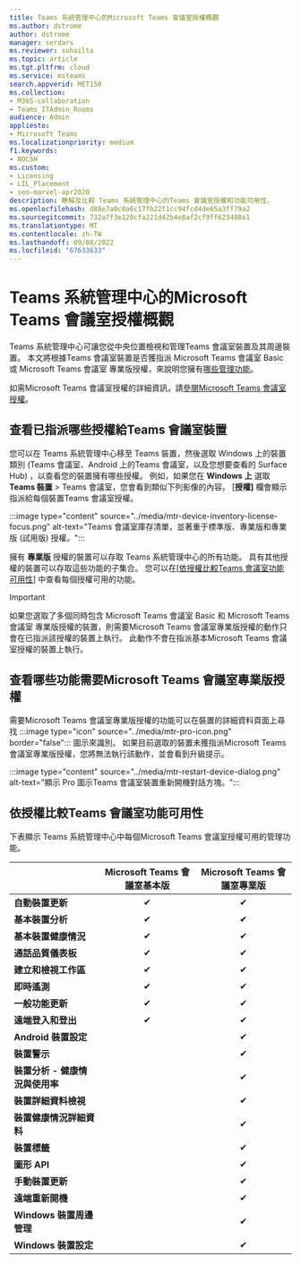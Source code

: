 ```yaml
---
title: Teams 系統管理中心的Microsoft Teams 會議室授權概觀
ms.author: dstrome
author: dstrome
manager: serdars
ms.reviewer: sohailta
ms.topic: article
ms.tgt.pltfrm: cloud
ms.service: msteams
search.appverid: MET150
ms.collection:
- M365-collaboration
- Teams_ITAdmin_Rooms
audience: Admin
appliesto:
- Microsoft Teams
ms.localizationpriority: medium
f1.keywords:
- NOCSH
ms.custom:
- Licensing
- LIL_Placement
- seo-marvel-apr2020
description: 瞭解及比較 Teams 系統管理中心的Teams 會議室授權和功能可用性。
ms.openlocfilehash: d88e7a0c0a6c17fb22f1cc94fcd4de65a3ff79a2
ms.sourcegitcommit: 732a7f3e120cfa221d42b4e8af2cf9ff623488a1
ms.translationtype: MT
ms.contentlocale: zh-TW
ms.lasthandoff: 09/08/2022
ms.locfileid: "67633633"
---
```

# <a name="microsoft-teams-rooms-license-overview-in-teams-admin-center"></a>Teams 系統管理中心的Microsoft Teams 會議室授權概觀

Teams 系統管理中心可讓您從中央位置檢視和管理Teams 會議室裝置及其周邊裝置。 本文將根據Teams 會議室裝置是否獲指派 Microsoft Teams 會議室 Basic 或 Microsoft Teams 會議室 專業版授權，來說明您擁有[哪些管理功能](#comparison-of-teams-rooms-feature-availability-by-license)。

如需Microsoft Teams 會議室授權的詳細資訊，請[參閱Microsoft Teams 會議室授權](rooms-licensing.md)。

## <a name="see-which-licenses-are-assigned-to-teams-rooms-devices"></a>查看已指派哪些授權給Teams 會議室裝置

您可以在 Teams 系統管理中心移至 Teams 裝置，然後選取 Windows 上的裝置類別 (Teams 會議室、Android 上的Teams 會議室，以及您想要查看的 Surface Hub) ，以查看您的裝置擁有哪些授權。 例如，如果您在 **Windows 上** 選取 **Teams 裝置**  >  Teams 會議室，您會看到類似下列影像的內容。 [**授權]** 欄會顯示指派給每個裝置Teams 會議室授權。

:::image type="content" source="../media/mtr-device-inventory-license-focus.png" alt-text="Teams 會議室庫存清單，並著重于標準版、專業版和專業版 (試用版) 授權。":::

擁有 **專業版** 授權的裝置可以存取 Teams 系統管理中心的所有功能。 具有其他授權的裝置可以存取這些功能的子集合。 您可以在[[依授權比較Teams 會議室功能可用性](#comparison-of-teams-rooms-feature-availability-by-license)] 中查看每個授權可用的功能。

> [!IMPORTANT]
> 如果您選取了多個同時包含 Microsoft Teams 會議室 Basic 和 Microsoft Teams 會議室 專業版授權的裝置，則需要Microsoft Teams 會議室專業版授權的動作只會在已指派該授權的裝置上執行。 此動作不會在指派基本Microsoft Teams 會議室授權的裝置上執行。

## <a name="see-which-features-require-a-microsoft-teams-rooms-pro-license"></a>查看哪些功能需要Microsoft Teams 會議室專業版授權

需要Microsoft Teams 會議室專業版授權的功能可以在裝置的詳細資料頁面上尋找 :::image type="icon" source="../media/mtr-pro-icon.png" border="false"::: 圖示來識別。 如果目前選取的裝置未獲指派Microsoft Teams 會議室專業版授權，您將無法執行該動作，並會看到升級提示。

:::image type="content" source="../media/mtr-restart-device-dialog.png" alt-text="顯示 Pro 圖示Teams 會議室裝置重新開機對話方塊。":::

## <a name="comparison-of-teams-rooms-feature-availability-by-license"></a>依授權比較Teams 會議室功能可用性

下表顯示 Teams 系統管理中心中每個Microsoft Teams 會議室授權可用的管理功能。

|                                               | Microsoft Teams 會議室基本版 | Microsoft Teams 會議室專業版 |
|:----------------------------------------------|:---------------------------:|:-------------------------:|
| **自動裝置更新**                  | &#x2714;                    | &#x2714;                  |
| **基本裝置分析**                    | &#x2714;                    | &#x2714;                  |
| **基本裝置健康情況**                       | &#x2714;                    | &#x2714;                  |
| **通話品質儀表板**                    | &#x2714;                    | &#x2714;                  |
| **建立和檢視工作區**                | &#x2714;                    | &#x2714;                  |
| **即時遙測**                       | &#x2714;                    | &#x2714;                  |
| **一般功能更新**                   | &#x2714;                    | &#x2714;                  |
| **遠端登入和登出**               | &#x2714;                    | &#x2714;                  |
| **Android 裝置設定**             |                             | &#x2714;                  |
| **裝置警示**                             |                             | &#x2714;                  |
| **裝置分析 - 健康情況與使用率** |                             | &#x2714;                  |
| **裝置詳細資料檢視**                        |                             | &#x2714;                  |
| **裝置健康情況詳細資料**                     |                             | &#x2714;                  |
| **裝置標籤**                               |                             | &#x2714;                  |
| **圖形 API**                                |                             | &#x2714;                  |
| **手動裝置更新**                     |                             | &#x2714;                  |
| **遠端重新開機**                            |                             | &#x2714;                  |
| **Windows 裝置周邊管理**     |                             | &#x2714;                  |
| **Windows 裝置設定**                   |                             | &#x2714;                  |
